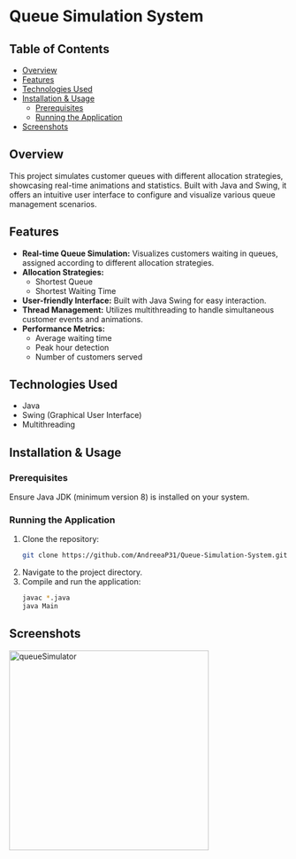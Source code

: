 # Queue Simulation System

## Table of Contents
- [Overview](#overview)
- [Features](#features)
- [Technologies Used](#technologies-used)
- [Installation & Usage](#installation--usage)
  - [Prerequisites](#prerequisites)
  - [Running the Application](#running-the-application)
- [Screenshots](#screenshots)

## Overview
This project simulates customer queues with different allocation strategies, showcasing real-time animations and statistics. Built with Java and Swing, it offers an intuitive user interface to configure and visualize various queue management scenarios.

## Features
- **Real-time Queue Simulation:** Visualizes customers waiting in queues, assigned according to different allocation strategies.
- **Allocation Strategies:**
  - Shortest Queue
  - Shortest Waiting Time
- **User-friendly Interface:** Built with Java Swing for easy interaction.
- **Thread Management:** Utilizes multithreading to handle simultaneous customer events and animations.
- **Performance Metrics:**
  - Average waiting time
  - Peak hour detection
  - Number of customers served

## Technologies Used
- Java
- Swing (Graphical User Interface)
- Multithreading

## Installation & Usage

### Prerequisites
Ensure Java JDK (minimum version 8) is installed on your system.

### Running the Application
1. Clone the repository:
   ```bash
   git clone https://github.com/AndreeaP31/Queue-Simulation-System.git
   ```
2. Navigate to the project directory.
3. Compile and run the application:
   ```bash
   javac *.java
   java Main
   ```

## Screenshots
<img width="361" alt="queueSimulator" src="https://github.com/user-attachments/assets/17f28ffb-1e9b-4361-a859-ed34b152109a" />

